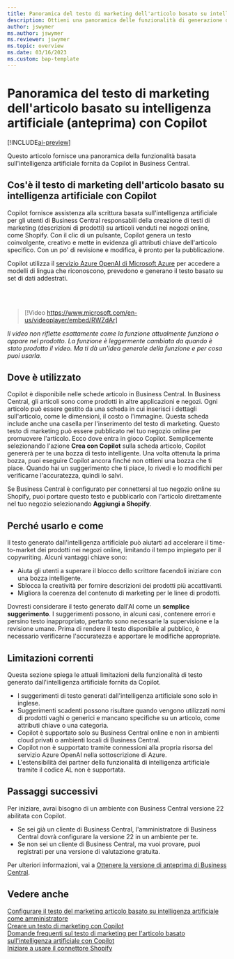 ```yaml
---
title: Panoramica del testo di marketing dell'articolo basato su intelligenza artificiale (anteprima) con Copilot
description: Ottieni una panoramica delle funzionalità di generazione di contenuti IA in Business Central.
author: jswymer
ms.author: jswymer
ms.reviewer: jswymer
ms.topic: overview
ms.date: 03/16/2023
ms.custom: bap-template
---
```

# <a name="overview-of-ai-powered-item-marketing-text-preview-with-copilot"></a>Panoramica del testo di marketing dell'articolo basato su intelligenza artificiale (anteprima) con Copilot

[!INCLUDE[ai-preview](includes/ai-preview.md)]

Questo articolo fornisce una panoramica della funzionalità basata sull'intelligenza artificiale fornita da Copilot in Business Central.

## <a name="what-is-ai-powered-item-marketing-text-with-copilot"></a>Cos'è il testo di marketing dell'articolo basato su intelligenza artificiale con Copilot

Copilot fornisce assistenza alla scrittura basata sull'intelligenza artificiale per gli utenti di Business Central responsabili della creazione di testi di marketing (descrizioni di prodotti) su articoli venduti nei negozi online, come Shopify. Con il clic di un pulsante, Copilot genera un testo coinvolgente, creativo e mette in evidenza gli attributi chiave dell'articolo specifico. Con un po' di revisione e modifica, è pronto per la pubblicazione.

Copilot utilizza il [servizio Azure OpenAI di Microsoft Azure](/azure/cognitive-services/openai/overview) per accedere a modelli di lingua che riconoscono, prevedono e generano il testo basato su set di dati addestrati.

<br><br>  

> [!Video https://www.microsoft.com/en-us/videoplayer/embed/RWZdAr]

*Il video non riflette esattamente come la funzione attualmente funziona o appare nel prodotto. La funzione è leggermente cambiata da quando è stato prodotto il video. Ma ti dà un'idea generale della funzione e per cosa puoi usarla.*
  
## <a name="where-its-used"></a>Dove è utilizzato

Copilot è disponibile nelle schede articolo in Business Central. In Business Central, gli articoli sono come prodotti in altre applicazioni e negozi. Ogni articolo può essere gestito da una scheda in cui inserisci i dettagli sull'articolo, come le dimensioni, il costo o l'immagine. Questa scheda include anche una casella per l'inserimento del testo di marketing. Questo testo di marketing può essere pubblicato nel tuo negozio online per promuovere l'articolo. Ecco dove entra in gioco Copilot. Semplicemente selezionando l'azione **Crea con Copilot** sulla scheda articolo, Copilot genererà per te una bozza di testo intelligente. Una volta ottenuta la prima bozza, puoi eseguire Copilot ancora finché non ottieni una bozza che ti piace. Quando hai un suggerimento che ti piace, lo rivedi e lo modifichi per verificarne l'accuratezza, quindi lo salvi.

Se Business Central è configurato per connettersi al tuo negozio online su Shopify, puoi portare questo testo e pubblicarlo con l'articolo direttamente nel tuo negozio selezionando **Aggiungi a Shopify**.

## <a name="why-and-how-to-use-it"></a>Perché usarlo e come

Il testo generato dall'intelligenza artificiale può aiutarti ad accelerare il time-to-market dei prodotti nei negozi online, limitando il tempo impiegato per il copywriting. Alcuni vantaggi chiave sono:

- Aiuta gli utenti a superare il blocco dello scrittore facendoli iniziare con una bozza intelligente.
- Sblocca la creatività per fornire descrizioni dei prodotti più accattivanti.
- Migliora la coerenza del contenuto di marketing per le linee di prodotti.

Dovresti considerare il testo generato dall'AI come un **semplice suggerimento**. I suggerimenti possono, in alcuni casi, contenere errori e persino testo inappropriato, pertanto sono necessarie la supervisione e la revisione umane. Prima di rendere il testo disponibile al pubblico, è necessario verificarne l'accuratezza e apportare le modifiche appropriate.

## <a name="current-limitations"></a>Limitazioni correnti

Questa sezione spiega le attuali limitazioni della funzionalità di testo generato dall'intelligenza artificiale fornita da Copilot.

- I suggerimenti di testo generati dall'intelligenza artificiale sono solo in inglese.
- Suggerimenti scadenti possono risultare quando vengono utilizzati nomi di prodotti vaghi o generici e mancano specifiche su un articolo, come attributi chiave o una categoria.
- Copilot è supportato solo su Business Central online e non in ambienti cloud privati o ambienti locali di Business Central.
- Copilot non è supportato tramite connessioni alla propria risorsa del servizio Azure OpenAI nella sottoscrizione di Azure.
- L'estensibilità dei partner della funzionalità di intelligenza artificiale tramite il codice AL non è supportata.

## <a name="next-steps"></a>Passaggi successivi

Per iniziare, avrai bisogno di un ambiente con Business Central versione 22 abilitata con Copilot.

- Se sei già un cliente di Business Central, l'amministratore di Business Central dovrà configurare la versione 22 in un ambiente per te.
- Se non sei un cliente di Business Central, ma vuoi provare, puoi registrati per una versione di valutazione gratuita.

Per ulteriori informazioni, vai a [Ottenere la versione di anteprima di Business Central](ai-preview-getstarted.md).  

## <a name="see-also"></a>Vedere anche

[Configurare il testo del marketing articolo basato su intelligenza artificiale come amministratore](enable-ai.md)  
[Creare un testo di marketing con Copilot](item-marketing-text.md)  
[Domande frequenti sul testo di marketing per l'articolo basato sull'intelligenza artificiale con Copilot](ai-faq.md)  
[Iniziare a usare il connettore Shopify](shopify/get-started.md)  
